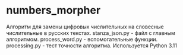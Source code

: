 # numbers_morpher
Алгоритм для замены цифровых числительных на словесные числительные в русских текстах.
stanza_json.py - файл с главным алгоритмом.
process_word.py - вспомогательные функции.
processing.py - тест точности алгоритма.
Используется Python 3.11